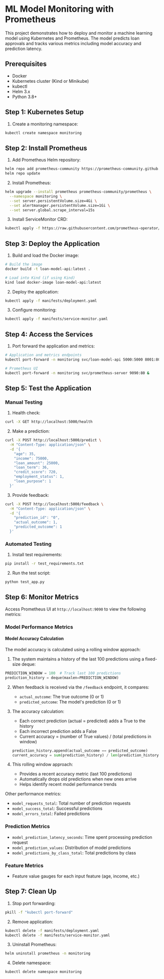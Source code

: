 # ML Model Monitoring with Prometheus

This project demonstrates how to deploy and monitor a machine learning model using Kubernetes and Prometheus. The model predicts loan approvals and tracks various metrics including model accuracy and prediction latency.

## Prerequisites

- Docker
- Kubernetes cluster (Kind or Minikube)
- kubectl
- Helm 3.x
- Python 3.8+

## Step 1: Kubernetes Setup

1. Create a monitoring namespace:
```bash
kubectl create namespace monitoring
```

## Step 2: Install Prometheus

1. Add Prometheus Helm repository:
```bash
helm repo add prometheus-community https://prometheus-community.github.io/helm-charts
helm repo update
```

2. Install Prometheus:
```bash
helm upgrade --install prometheus prometheus-community/prometheus \
  --namespace monitoring \
  --set server.persistentVolume.size=4Gi \
  --set alertmanager.persistentVolume.size=1Gi \
  --set server.global.scrape_interval=15s
```

3. Install ServiceMonitor CRD:
```bash
kubectl apply -f https://raw.githubusercontent.com/prometheus-operator/prometheus-operator/main/example/prometheus-operator-crd/monitoring.coreos.com_servicemonitors.yaml
```

## Step 3: Deploy the Application

1. Build and load the Docker image:
```bash
# Build the image
docker build -t loan-model-api:latest .

# Load into Kind (if using Kind)
kind load docker-image loan-model-api:latest
```

2. Deploy the application:
```bash
kubectl apply -f manifests/deployment.yaml
```

3. Configure monitoring:
```bash
kubectl apply -f manifests/service-monitor.yaml
```

## Step 4: Access the Services

1. Port forward the application and metrics:
```bash
# Application and metrics endpoints
kubectl port-forward -n monitoring svc/loan-model-api 5000:5000 8001:8001 &

# Prometheus UI
kubectl port-forward -n monitoring svc/prometheus-server 9090:80 &
```

## Step 5: Test the Application

### Manual Testing

1. Health check:
```bash
curl -X GET http://localhost:5000/health
```

2. Make a prediction:
```bash
curl -X POST http://localhost:5000/predict \
  -H "Content-Type: application/json" \
  -d '{
    "age": 35,
    "income": 75000,
    "loan_amount": 25000,
    "loan_term": 36,
    "credit_score": 720,
    "employment_status": 1,
    "loan_purpose": 1
  }'
```

3. Provide feedback:
```bash
curl -X POST http://localhost:5000/feedback \
  -H "Content-Type: application/json" \
  -d '{
    "prediction_id": "0",
    "actual_outcome": 1,
    "predicted_outcome": 1
  }'
```

### Automated Testing

1. Install test requirements:
```bash
pip install -r test_requirements.txt
```

2. Run the test script:
```bash
python test_app.py
```

## Step 6: Monitor Metrics

Access Prometheus UI at `http://localhost:9090` to view the following metrics:

### Model Performance Metrics

#### Model Accuracy Calculation
The model accuracy is calculated using a rolling window approach:

1. The system maintains a history of the last 100 predictions using a fixed-size deque:
```python
PREDICTION_WINDOW = 100  # Track last 100 predictions
prediction_history = deque(maxlen=PREDICTION_WINDOW)
```

2. When feedback is received via the `/feedback` endpoint, it compares:
   - `actual_outcome`: The true outcome (0 or 1)
   - `predicted_outcome`: The model's prediction (0 or 1)

3. The accuracy calculation:
   - Each correct prediction (actual = predicted) adds a True to the history
   - Each incorrect prediction adds a False
   - Current accuracy = (number of True values) / (total predictions in window)
   ```python
   prediction_history.append(actual_outcome == predicted_outcome)
   current_accuracy = sum(prediction_history) / len(prediction_history)
   ```

4. This rolling window approach:
   - Provides a recent accuracy metric (last 100 predictions)
   - Automatically drops old predictions when new ones arrive
   - Helps identify recent model performance trends

Other performance metrics:
- `model_requests_total`: Total number of prediction requests
- `model_success_total`: Successful predictions
- `model_errors_total`: Failed predictions

### Prediction Metrics
- `model_prediction_latency_seconds`: Time spent processing prediction request
- `model_prediction_values`: Distribution of model predictions
- `model_predictions_by_class_total`: Total predictions by class

### Feature Metrics
- Feature value gauges for each input feature (age, income, etc.)

## Step 7: Clean Up

1. Stop port forwarding:
```bash
pkill -f "kubectl port-forward"
```

2. Remove application:
```bash
kubectl delete -f manifests/deployment.yaml
kubectl delete -f manifests/service-monitor.yaml
```

3. Uninstall Prometheus:
```bash
helm uninstall prometheus -n monitoring
```

4. Delete namespace:
```bash
kubectl delete namespace monitoring
```